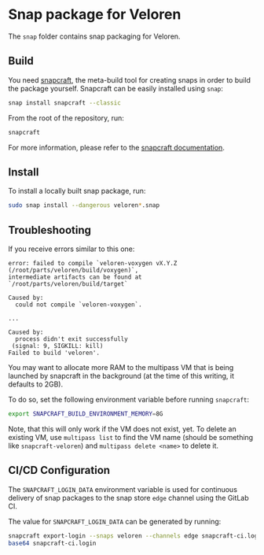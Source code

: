 # Snap package for Veloren

The `snap` folder contains snap packaging for Veloren.

## Build

You need [snapcraft](https://snapcraft.io/docs/snapcraft-overview), the meta-build tool for creating snaps in order to
build the package yourself. Snapcraft can be easily installed using `snap`:

```bash
snap install snapcraft --classic
```

From the root of the repository, run:

```bash
snapcraft
```

For more information, please refer to the [snapcraft documentation](https://snapcraft.io/docs/snapcraft-overview).

## Install

To install a locally built snap package, run:

```bash
sudo snap install --dangerous veloren*.snap
```

## Troubleshooting

If you receive errors similar to this one:

```
error: failed to compile `veloren-voxygen vX.Y.Z (/root/parts/veloren/build/voxygen)`,
intermediate artifacts can be found at `/root/parts/veloren/build/target`

Caused by:
  could not compile `veloren-voxygen`.

...

Caused by:
  process didn't exit successfully
 (signal: 9, SIGKILL: kill)
Failed to build 'veloren'.
```

You may want to allocate more RAM to the multipass VM that is being
launched by snapcraft in the background (at the time of this writing, it defaults to 2GB).

To do so, set the following environment variable before running `snapcraft`:

```bash
export SNAPCRAFT_BUILD_ENVIRONMENT_MEMORY=8G
```

Note, that this will only work if the VM does not exist, yet. To delete an existing VM,
use `multipass list` to find the VM name (should be something like `snapcraft-veloren`)
and `multipass delete <name>` to delete it.

## CI/CD Configuration

The `SNAPCRAFT_LOGIN_DATA` environment variable is used for continuous
delivery of snap packages to the snap store `edge` channel using the GitLab CI.

The value for `SNAPCRAFT_LOGIN_DATA` can be generated by running:

```bash
snapcraft export-login --snaps veloren --channels edge snapcraft-ci.login
base64 snapcraft-ci.login
```
